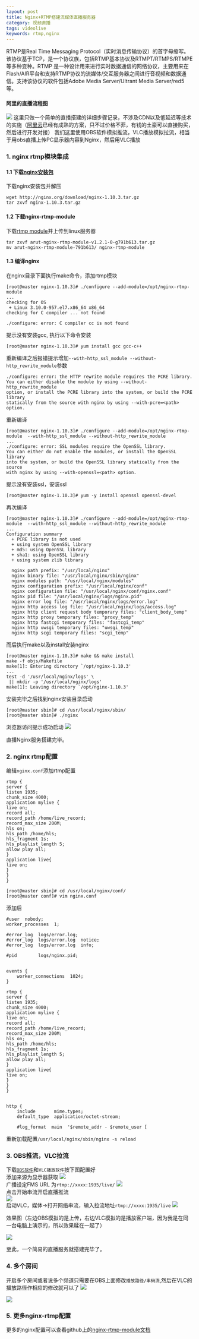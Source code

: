 ```yaml
---
layout: post
title: Nginx+RTMP搭建流媒体直播服务器
category: 视频直播
tags: videolive
keywords: rtmp,nginx
---
```


RTMP是Real Time Messaging Protocol（实时消息传输协议）的首字母缩写。该协议基于TCP，是一个协议族，包括RTMP基本协议及RTMPT/RTMPS/RTMPE等多种变种。RTMP
是一种设计用来进行实时数据通信的网络协议，主要用来在Flash/AIR平台和支持RTMP协议的流媒体/交互服务器之间进行音视频和数据通信。支持该协议的软件包括Adobe Media Server/Ultrant Media 
Server/red5等。
#### 阿里的直播流程图    
<img src="http://github-blog.oss-cn-shenzhen.aliyuncs.com/20190529.png"/>  
这里只做一个简单的直播搭建的详细步骤记录，不涉及CDN以及低延迟等技术的实施（<a href="https://help.aliyun.com/product/29949
.html">阿里云</a>已经有成熟的方案，只不过价格不菲，有钱的土豪可以直接购买，然后进行开发对接）  
我们这里使用OBS软件模拟推流，VLC播放模拟拉流，相当于用obs直播上传PC显示器内容到Nginx，然后用VLC播放


### 1. nginx rtmp模块集成
#### 1.1 下载<a href="http://nginx.org/en/download.html">nginx安装包</a>
   下载nginx安装包并解压
   ```
   wget http://nginx.org/download/nginx-1.10.3.tar.gz
   tar zxvf nginx-1.10.3.tar.gz
   ```
#### 1.2 下载nginx-rtmp-module
   下载<a href="http://arut.github.io/nginx-rtmp-module/">rtmp module</a>并上传到linux服务器
   ```
   tar zxvf arut-nginx-rtmp-module-v1.2.1-0-g791b613.tar.gz
   mv arut-nginx-rtmp-module-791b613/ nginx-rtmp-module
   ```
#### 1.3 编译nginx
   在nginx目录下面执行make命令，添加rtmp模块
   ```
   [root@master nginx-1.10.3]# ./configure --add-module=/opt/nginx-rtmp-module
   ...
   checking for OS
    + Linux 3.10.0-957.el7.x86_64 x86_64
   checking for C compiler ... not found
   
   ./configure: error: C compiler cc is not found
   ```
   提示没有安装gcc, 执行以下命令安装
   ```
   [root@master nginx-1.10.3]# yum install gcc gcc-c++
   ```
   重新编译之后报错提示增加`--with-http_ssl_module --without-http_rewrite_module`参数
   ```
   ./configure: error: the HTTP rewrite module requires the PCRE library.
   You can either disable the module by using --without-http_rewrite_module
   option, or install the PCRE library into the system, or build the PCRE library
   statically from the source with nginx by using --with-pcre=<path> option.
   ```
   重新编译
   ```
   [root@master nginx-1.10.3]# ./configure --add-module=/opt/nginx-rtmp-module  --with-http_ssl_module --without-http_rewrite_module
   ...
   ./configure: error: SSL modules require the OpenSSL library.
   You can either do not enable the modules, or install the OpenSSL library
   into the system, or build the OpenSSL library statically from the source
   with nginx by using --with-openssl=<path> option.
   ```
   提示没有安装ssl，安装ssl
   ```
   [root@master nginx-1.10.3]# yum -y install openssl openssl-devel
   ```
   再次编译
   ```
   [root@master nginx-1.10.3]# ./configure --add-module=/opt/nginx-rtmp-module  --with-http_ssl_module --without-http_rewrite_module
   ...
   Configuration summary
     + PCRE library is not used
     + using system OpenSSL library
     + md5: using OpenSSL library
     + sha1: using OpenSSL library
     + using system zlib library
   
     nginx path prefix: "/usr/local/nginx"
     nginx binary file: "/usr/local/nginx/sbin/nginx"
     nginx modules path: "/usr/local/nginx/modules"
     nginx configuration prefix: "/usr/local/nginx/conf"
     nginx configuration file: "/usr/local/nginx/conf/nginx.conf"
     nginx pid file: "/usr/local/nginx/logs/nginx.pid"
     nginx error log file: "/usr/local/nginx/logs/error.log"
     nginx http access log file: "/usr/local/nginx/logs/access.log"
     nginx http client request body temporary files: "client_body_temp"
     nginx http proxy temporary files: "proxy_temp"
     nginx http fastcgi temporary files: "fastcgi_temp"
     nginx http uwsgi temporary files: "uwsgi_temp"
     nginx http scgi temporary files: "scgi_temp"

   ```
   而后执行make以及install安装nginx
   ```
   [root@master nginx-1.10.3]# make && make install
   make -f objs/Makefile
   make[1]: Entering directory `/opt/nginx-1.10.3'
   ...
   test -d '/usr/local/nginx/logs' \
   	|| mkdir -p '/usr/local/nginx/logs'
   make[1]: Leaving directory `/opt/nginx-1.10.3'
   ```
   安装完毕之后找到nginx安装目录启动
   ```
   [root@master sbin]# cd /usr/local/nginx/sbin/
   [root@master sbin]# ./nginx 
   ```
   浏览器访问提示成功启动
   <img src="http://github-blog.oss-cn-shenzhen.aliyuncs.com/20190529-1.png"/>  
   
   直播Nginx服务搭建完毕。
   
### 2. nginx rtmp配置
   编辑`nginx.conf`添加rtmp配置
   ```
   rtmp {
   server {
   listen 1935;
   chunk_size 4000;
   application mylive {
   live on;
   record all;
   record_path /home/live_record;
   record_max_size 200M;
   hls on;
   hls_path /home/hls;
   hls_fragment 1s;
   hls_playlist_length 5;
   allow play all;
   }
   application live{
   live on;
   }
   }
   }

   ```
   ```
   [root@master sbin]# cd /usr/local/nginx/conf/
   [root@master conf]# vim nginx.conf
   ```
   添加后
   ```
   #user  nobody;
   worker_processes  1;
   
   #error_log  logs/error.log;
   #error_log  logs/error.log  notice;
   #error_log  logs/error.log  info;
   
   #pid        logs/nginx.pid;
   
   
   events {
       worker_connections  1024;
   }
   
   rtmp {
   server {
   listen 1935;
   chunk_size 4000;
   application mylive {
   live on;
   record all;
   record_path /home/live_record;
   record_max_size 200M;
   hls on;
   hls_path /home/hls;
   hls_fragment 1s;
   hls_playlist_length 5;
   allow play all;
   }
   application live{
   live on;
   }
   }
   }

   
   http {
       include       mime.types;
       default_type  application/octet-stream;
   
       #log_format  main  '$remote_addr - $remote_user [
   ```
   重新加载配置`/usr/local/nginx/sbin/nginx -s reload`
   
### 3. OBS推流，VLC拉流
   下载<a href="http://www.obsapp.com/obsdownload/">`OBS软件`</a>和`VLC播放软件`按下图配置好  
   添加来源为显示器获取
   <img src="http://github-blog.oss-cn-shenzhen.aliyuncs.com/20190529-2.png"/>  
   广播设定FMS URL 为`rtmp://xxxx:1935/live/`
   <img src="http://github-blog.oss-cn-shenzhen.aliyuncs.com/20190529-3.png"/>  
   点击开始串流开启直播推流  
   <img src="http://github-blog.oss-cn-shenzhen.aliyuncs.com/20190529-4.png"/>  
   启动VLC，媒体->打开网络串流，输入拉流地址`rtmp://xxxx:1935/live`
   <img src="http://github-blog.oss-cn-shenzhen.aliyuncs.com/20190529-5.png"/>
   
   效果图（左边OBS模拟的是上传，右边VLC模拟的是播放客户端，因为我是在同一台电脑上演示的，所以效果糅在一起了）  
   
   <img src="http://github-blog.oss-cn-shenzhen.aliyuncs.com/rtmp3.gif"/>
   
   至此，一个简易的直播服务就搭建完毕了。
   
### 4. 多个房间
   开启多个房间或者说多个频道只需要在OBS上面修改`播放路径/串码流`,然后在VLC的播放路径作相应的修改就可以了
   <img src="http://github-blog.oss-cn-shenzhen.aliyuncs.com/20190605.png"/>
   
   <img src="http://github-blog.oss-cn-shenzhen.aliyuncs.com/20190605-1.png"/>
   
### 5. 更多nginx-rtmp配置
   更多的nginx配置可以查看github上的<a href="https://github.com/arut/nginx-rtmp-module">nginx-rtmp-module文档</a>
   


   